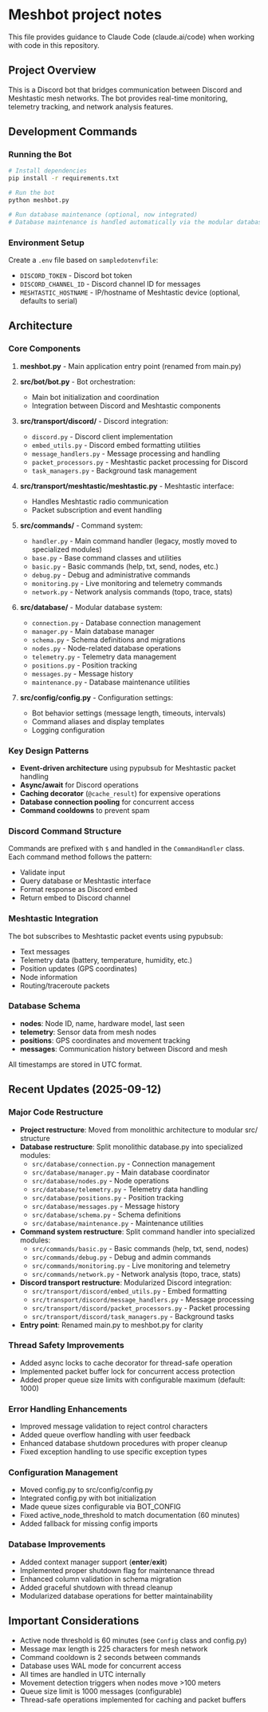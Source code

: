 # Meshbot project notes

This file provides guidance to Claude Code (claude.ai/code) when working with code in this repository.

## Project Overview

This is a Discord bot that bridges communication between Discord and Meshtastic mesh networks. The bot provides real-time monitoring, telemetry tracking, and network analysis features.

## Development Commands

### Running the Bot
```bash
# Install dependencies
pip install -r requirements.txt

# Run the bot
python meshbot.py

# Run database maintenance (optional, now integrated)
# Database maintenance is handled automatically via the modular database system
```

### Environment Setup
Create a `.env` file based on `sampledotenvfile`:
- `DISCORD_TOKEN` - Discord bot token
- `DISCORD_CHANNEL_ID` - Discord channel ID for messages
- `MESHTASTIC_HOSTNAME` - IP/hostname of Meshtastic device (optional, defaults to serial)

## Architecture

### Core Components

1. **meshbot.py** - Main application entry point (renamed from main.py)

2. **src/bot/bot.py** - Bot orchestration:
   - Main bot initialization and coordination
   - Integration between Discord and Meshtastic components

3. **src/transport/discord/** - Discord integration:
   - `discord.py` - Discord client implementation
   - `embed_utils.py` - Discord embed formatting utilities
   - `message_handlers.py` - Message processing and handling
   - `packet_processors.py` - Meshtastic packet processing for Discord
   - `task_managers.py` - Background task management

4. **src/transport/meshtastic/meshtastic.py** - Meshtastic interface:
   - Handles Meshtastic radio communication
   - Packet subscription and event handling

5. **src/commands/** - Command system:
   - `handler.py` - Main command handler (legacy, mostly moved to specialized modules)
   - `base.py` - Base command classes and utilities
   - `basic.py` - Basic commands (help, txt, send, nodes, etc.)
   - `debug.py` - Debug and administrative commands
   - `monitoring.py` - Live monitoring and telemetry commands
   - `network.py` - Network analysis commands (topo, trace, stats)

6. **src/database/** - Modular database system:
   - `connection.py` - Database connection management
   - `manager.py` - Main database manager
   - `schema.py` - Schema definitions and migrations
   - `nodes.py` - Node-related database operations
   - `telemetry.py` - Telemetry data management
   - `positions.py` - Position tracking
   - `messages.py` - Message history
   - `maintenance.py` - Database maintenance utilities

7. **src/config/config.py** - Configuration settings:
   - Bot behavior settings (message length, timeouts, intervals)
   - Command aliases and display templates
   - Logging configuration

### Key Design Patterns

- **Event-driven architecture** using pypubsub for Meshtastic packet handling
- **Async/await** for Discord operations
- **Caching decorator** (`@cache_result`) for expensive operations
- **Database connection pooling** for concurrent access
- **Command cooldowns** to prevent spam

### Discord Command Structure

Commands are prefixed with `$` and handled in the `CommandHandler` class. Each command method follows the pattern:
- Validate input
- Query database or Meshtastic interface
- Format response as Discord embed
- Return embed to Discord channel

### Meshtastic Integration

The bot subscribes to Meshtastic packet events using pypubsub:
- Text messages
- Telemetry data (battery, temperature, humidity, etc.)
- Position updates (GPS coordinates)
- Node information
- Routing/traceroute packets

### Database Schema

- **nodes**: Node ID, name, hardware model, last seen
- **telemetry**: Sensor data from mesh nodes
- **positions**: GPS coordinates and movement tracking
- **messages**: Communication history between Discord and mesh

All timestamps are stored in UTC format.

## Recent Updates (2025-09-12)

### Major Code Restructure
- **Project restructure**: Moved from monolithic architecture to modular src/ structure
- **Database restructure**: Split monolithic database.py into specialized modules:
  - `src/database/connection.py` - Connection management
  - `src/database/manager.py` - Main database coordinator
  - `src/database/nodes.py` - Node operations
  - `src/database/telemetry.py` - Telemetry data handling
  - `src/database/positions.py` - Position tracking
  - `src/database/messages.py` - Message history
  - `src/database/schema.py` - Schema definitions
  - `src/database/maintenance.py` - Maintenance utilities
- **Command system restructure**: Split command handler into specialized modules:
  - `src/commands/basic.py` - Basic commands (help, txt, send, nodes)
  - `src/commands/debug.py` - Debug and admin commands
  - `src/commands/monitoring.py` - Live monitoring and telemetry
  - `src/commands/network.py` - Network analysis (topo, trace, stats)
- **Discord transport restructure**: Modularized Discord integration:
  - `src/transport/discord/embed_utils.py` - Embed formatting
  - `src/transport/discord/message_handlers.py` - Message processing
  - `src/transport/discord/packet_processors.py` - Packet processing
  - `src/transport/discord/task_managers.py` - Background tasks
- **Entry point**: Renamed main.py to meshbot.py for clarity

### Thread Safety Improvements
- Added async locks to cache decorator for thread-safe operation
- Implemented packet buffer lock for concurrent access protection
- Added proper queue size limits with configurable maximum (default: 1000)

### Error Handling Enhancements
- Improved message validation to reject control characters
- Added queue overflow handling with user feedback
- Enhanced database shutdown procedures with proper cleanup
- Fixed exception handling to use specific exception types

### Configuration Management
- Moved config.py to src/config/config.py
- Integrated config.py with bot initialization
- Made queue sizes configurable via BOT_CONFIG
- Fixed active_node_threshold to match documentation (60 minutes)
- Added fallback for missing config imports

### Database Improvements
- Added context manager support (__enter__/__exit__)
- Implemented proper shutdown flag for maintenance thread
- Enhanced column validation in schema migration
- Added graceful shutdown with thread cleanup
- Modularized database operations for better maintainability

## Important Considerations

- Active node threshold is 60 minutes (see `Config` class and config.py)
- Message max length is 225 characters for mesh network
- Command cooldown is 2 seconds between commands
- Database uses WAL mode for concurrent access
- All times are handled in UTC internally
- Movement detection triggers when nodes move >100 meters
- Queue size limit is 1000 messages (configurable)
- Thread-safe operations implemented for caching and packet buffers
